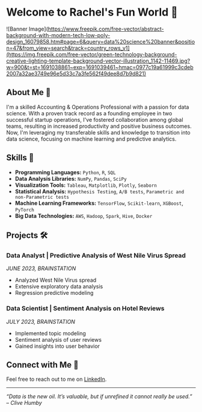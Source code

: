# Welcome to Rachel's Fun World 👋

![Banner Image](https://www.freepik.com/free-vector/abstract-background-with-modern-tech-low-poly-design_16079858.htm#page=6&query=data%20science%20banner&position=47&from_view=search&track=country_rows_v1](https://img.freepik.com/free-vector/green-technology-background-creative-lighting-template-background-vector-illustration_1142-11469.jpg?w=900&t=st=1691038861~exp=1691039461~hmac=0977c19a61999c3cdeb2007a32ae3749e96e5d33c7a3fe562f49dee8d7b9d821)


## About Me 📝

I'm a skilled Accounting & Operations Professional with a passion for data science. With a proven track record as a founding employee in two successful startup operations, I've fostered collaboration among global teams, resulting in increased productivity and positive business outcomes. Now, I'm leveraging my transferable skills and knowledge to transition into data science, focusing on machine learning and predictive analytics.

## Skills 🚀

- **Programming Languages:** `Python`, `R`, `SQL`
- **Data Analysis Libraries:** `NumPy`, `Pandas`, `SciPy`
- **Visualization Tools:** `Tableau`, `Matplotlib`, `Plotly`, `Seaborn`
- **Statistical Analysis:** `Hypothesis Testing`, `A/B tests`, `Parametric and non-Parametric tests`
- **Machine Learning Frameworks:** `TensorFlow`, `Scikit-learn`, `XGBoost`, `PyTorch`
- **Big Data Technologies:** `AWS`, `Hadoop`, `Spark`, `Hive`, `Docker`

## Projects 🛠️

### Data Analyst | Predictive Analysis of West Nile Virus Spread
_JUNE 2023, BRAINSTATION_
- Analyzed West Nile Virus spread
- Extensive exploratory data analysis
- Regression predictive modeling

### Data Scientist | Sentiment Analysis on Hotel Reviews
_JULY 2023, BRAINSTATION_
- Implemented topic modeling
- Sentiment analysis of user reviews
- Gained insights into user behavior

## Connect with Me 🤝

Feel free to reach out to me on [LinkedIn]([https://www.linkedin.com/in/rachellliao/]).

---

_“Data is the new oil. It’s valuable, but if unrefined it cannot really be used.” – Clive Humby_
